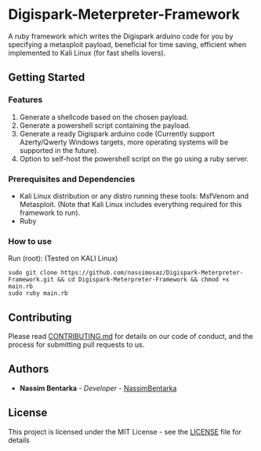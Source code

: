 # Digispark-Meterpreter-Framework
A ruby framework which writes the Digispark arduino code for you by specifying a metasploit payload, beneficial for time saving, efficient when implemented to Kali Linux (for fast shells lovers).
## Getting Started
### Features
1. Generate a shellcode based on the chosen payload.
2. Generate a powershell script containing the payload.
3. Generate a ready Digispark arduino code (Currently support Azerty/Qwerty Windows targets, more operating systems will be supported in the future).
4. Option to self-host the powershell script on the go using a ruby server.
### Prerequisites and Dependencies
- Kali Linux distribution or any distro running these tools:
  MsfVenom
  and
  Metasploit.
  (Note that Kali Linux includes everything required for this framework to run).
- Ruby
### How to use
Run (root): (Tested on KALI Linux)
```
sudo git clone https://github.com/nassimosaz/Digispark-Meterpreter-Framework.git && cd Digispark-Meterpreter-Framework && chmod +x main.rb
sudo ruby main.rb
```
## Contributing
Please read [CONTRIBUTING.md](CONTRIBUTING.md) for details on our code of conduct, and the process for submitting pull requests to us.
## Authors
* **Nassim Bentarka** - *Developer* - [NassimBentarka](https://github.com/NassimBentarka)
## License

This project is licensed under the MIT License - see the [LICENSE](LICENSE) file for details
